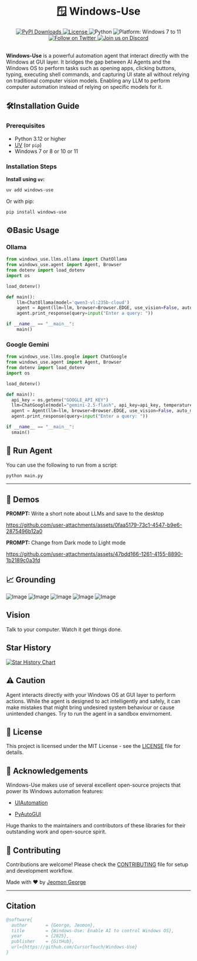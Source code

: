<div align="center">

  <h1>🪟 Windows-Use</h1>
  <a href="https://pepy.tech/project/windows-use">
    <img src="https://static.pepy.tech/badge/windows-use" alt="PyPI Downloads">
  </a>
  <a href="https://github.com/CursorTouch/windows-use/blob/main/LICENSE">
    <img src="https://img.shields.io/badge/license-MIT-green" alt="License">
  </a>
  <img src="https://img.shields.io/badge/python-3.12%2B-blue" alt="Python">
  <img src="https://img.shields.io/badge/platform-Windows%207–11-blue" alt="Platform: Windows 7 to 11">
  <br>

  <a href="https://x.com/CursorTouch">
    <img src="https://img.shields.io/badge/follow-%40CursorTouch-1DA1F2?logo=twitter&style=flat" alt="Follow on Twitter">
  </a>
  <a href="https://discord.com/invite/Aue9Yj2VzS">
    <img src="https://img.shields.io/badge/Join%20on-Discord-5865F2?logo=discord&logoColor=white&style=flat" alt="Join us on Discord">
  </a>

</div>

<br>

**Windows-Use** is a powerful automation agent that interact directly with the Windows at GUI layer. It bridges the gap between AI Agents and the Windows OS to perform tasks such as opening apps, clicking buttons, typing, executing shell commands, and capturing UI state all without relying on traditional computer vision models. Enabling any LLM to perform computer automation instead of relying on specific models for it.

## 🛠️Installation Guide

### **Prerequisites**

- Python 3.12 or higher
- [UV](https://github.com/astral-sh/uv) (or `pip`)
- Windows 7 or 8 or 10 or 11

### **Installation Steps**

**Install using `uv`:**

```bash
uv add windows-use
````

Or with pip:

```bash
pip install windows-use
```

## ⚙️Basic Usage


### Ollama

```python
from windows_use.llms.ollama import ChatOllama
from windows_use.agent import Agent, Browser
from dotenv import load_dotenv
import os

load_dotenv()

def main():
    llm=ChatOllama(model='qwen3-vl:235b-cloud')
    agent = Agent(llm=llm, browser=Browser.EDGE, use_vision=False, auto_minimize=False)
    agent.print_response(query=input("Enter a query: "))

if __name__ == "__main__":
    main()
```

### Google Gemini

```python
from windows_use.llms.google import ChatGoogle
from windows_use.agent import Agent, Browser
from dotenv import load_dotenv
import os

load_dotenv()

def main():
  api_key = os.getenv("GOOGLE_API_KEY")
  llm=ChatGoogle(model="gemini-2.5-flash", api_key=api_key, temperature=0.7)
  agent = Agent(llm=llm, browser=Browser.EDGE, use_vision=False, auto_minimize=True)
  agent.print_response(query=input("Enter a query: "))

if __name__ == "__main__":
  smain()
```

## 🤖 Run Agent

You can use the following to run from a script:

```bash
python main.py
```

---

## 🎥 Demos

**PROMPT:** Write a short note about LLMs and save to the desktop

<https://github.com/user-attachments/assets/0faa5179-73c1-4547-b9e6-2875496b12a0>

**PROMPT:** Change from Dark mode to Light mode

<https://github.com/user-attachments/assets/47bdd166-1261-4155-8890-1b2189c0a3fd>

## 📈 Grounding

![Image](https://github.com/user-attachments/assets/e1d32725-e28a-4821-9c89-24b5ba2e583f)
![Image](https://github.com/user-attachments/assets/be72ad43-c320-4831-95cf-6f1f30df18de)
![Image](https://github.com/user-attachments/assets/d91b513e-13a0-4451-a6e9-f1e16def36e3)
![Image](https://github.com/user-attachments/assets/7e832999-0fce-4d26-b884-cff17aa91073)
![Image](https://github.com/user-attachments/assets/87a7d775-c51f-494c-be73-cfd7e8282f8e)

## Vision

Talk to your computer. Watch it get things done.

## Star History

[![Star History Chart](https://api.star-history.com/svg?repos=CursorTouch/Windows-Use&type=Date)](https://www.star-history.com/#CursorTouch/Windows-Use&Date)

## ⚠️ Caution

Agent interacts directly with your Windows OS at GUI layer to perform actions. While the agent is designed to act intelligently and safely, it can make mistakes that might bring undesired system behaviour or cause unintended changes. Try to run the agent in a sandbox envirnoment.

## 🪪 License

This project is licensed under the MIT License - see the [LICENSE](LICENSE) file for details.

## 🙏 Acknowledgements

Windows-Use makes use of several excellent open-source projects that power its Windows automation features:

- [UIAutomation](https://github.com/yinkaisheng/Python-UIAutomation-for-Windows)

- [PyAutoGUI](https://github.com/asweigart/pyautogui)

Huge thanks to the maintainers and contributors of these libraries for their outstanding work and open-source spirit.

## 🤝 Contributing

Contributions are welcome! Please check the [CONTRIBUTING](CONTRIBUTING) file for setup and development workflow.

Made with ❤️ by [Jeomon George](https://github.com/Jeomon)

---

## Citation

```bibtex
@software{
  author       = {George, Jeomon},
  title        = {Windows-Use: Enable AI to control Windows OS},
  year         = {2025},
  publisher    = {GitHub},
  url={https://github.com/CursorTouch/Windows-Use}
}
```
